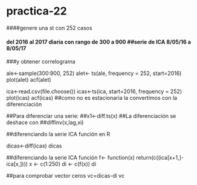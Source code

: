 # practica-22
####genere una st con 252 casos
#### del 2016 al 2017 diaria con rango de 300 a 900   ##serie de ICA 8/05/16 a 8/05/17
###y obtener correlograma

ale<-sample(300:900, 252)
alet<- ts(ale, frequency = 252, start=2016)
plot(alet)
acf(alet)


ica<-read.csv(file.choose())
icas<-ts(ica, start=2016, frequency = 252)
plot(icas)
acf(icas)
##como no es estacionaria la convertimos con la diferenciación

##Para diferenciar una serie:
##x1<-diff.ts(x)
##La diferenciación se deshace con
##diffinv(x,lag,xi) 

##diferenciando la serie ICA función en R

dicas<-diff(icas)
dicas

##diferenciando la serie ICA función
f<- function(x) return(c((ica[x+1,]-ica[x,])))
x <- c(1:250)
di <- c(f(x))
di

##para comprobar vector ceros
vc=dicas-di
vc
